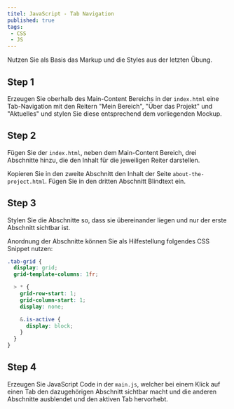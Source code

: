 ```yaml
---
titel: JavaScript - Tab Navigation
published: true
tags:
 - CSS
 - JS
---
```


Nutzen Sie als Basis das Markup und die Styles aus der letzten Übung.

## Step 1
Erzeugen Sie oberhalb des Main-Content Bereichs in der `index.html` eine Tab-Navigation mit den Reitern "Mein Bereich", "Über das Projekt" und "Aktuelles" und stylen Sie diese entsprechend dem vorliegenden Mockup.

## Step 2
Fügen Sie der `index.html`, neben dem Main-Content Bereich, drei Abschnitte hinzu, die den Inhalt für die jeweiligen Reiter darstellen.

Kopieren Sie in den zweite Abschnitt den Inhalt der Seite `about-the-project.html`. Fügen Sie in den dritten Abschnitt Blindtext ein.

## Step 3
Stylen Sie die Abschnitte so, dass sie übereinander liegen und nur der erste Abschnitt sichtbar ist.

Anordnung der Abschnitte können Sie als Hilfestellung folgendes CSS Snippet nutzen:

```css
.tab-grid {
  display: grid;
  grid-template-columns: 1fr;

  > * {
    grid-row-start: 1;
    grid-column-start: 1;
    display: none;

    &.is-active {
      display: block;
    }
  }
}
```

## Step 4
Erzeugen Sie JavaScript Code in der `main.js`, welcher bei einem Klick auf einen Tab den dazugehörigen Abschnitt sichtbar macht und die anderen Abschnitte ausblendet und den aktiven Tab hervorhebt.